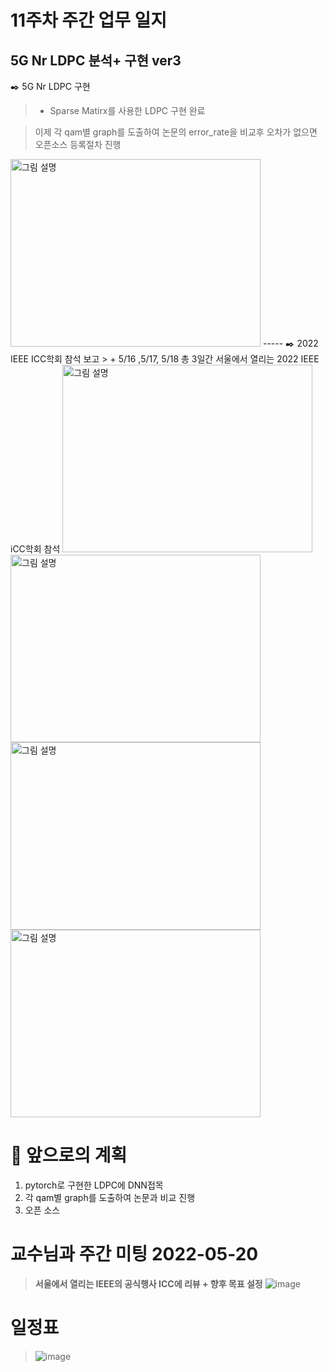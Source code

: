 # 11주차 주간 업무 일지 
## 5G Nr LDPC 분석+ 구현 ver3
✒️  5G Nr LDPC 구현 
> + Sparse Matirx를 사용한 LDPC 구현 완료   

> 이제 각 qam별 graph를 도출하여 논문의 error_rate을 비교후 오차가 없으면 오픈소스 등록절차 진행 
<img src="https://user-images.githubusercontent.com/45085563/170337961-36dbf8e2-0687-4ce7-9391-5881756560b5.png" width="400" height="300" alt="그림 설명" />
-----
✒️  2022 IEEE ICC학회 참석 보고  
> + 5/16 ,5/17, 5/18 총 3일간 서울에서 열리는 2022 IEEE iCC학회 참석 
<img src="https://user-images.githubusercontent.com/45085563/170338895-8c88205d-7ae5-4042-b794-6b67ce6ca7e1.JPEG" width="400" height="300" alt="그림 설명" />

<img src="https://user-images.githubusercontent.com/45085563/170337350-e4b089e2-f93b-4949-b61d-678964c8bbfa.JPEG" width="400" height="300" alt="그림 설명" />

<img src="https://user-images.githubusercontent.com/45085563/170338323-f7dc9ac8-c47a-4693-8f3c-c0b1a2ba2d17.JPEG" width="400" height="300" alt="그림 설명" />

<img src="https://user-images.githubusercontent.com/45085563/170337773-321116d6-2e17-4b94-8d2d-f4646b0de175.JPG" width="400" height="300" alt="그림 설명" />



# 🥅  앞으로의 계획
1. pytorch로 구현한 LDPC에 DNN접목 
2. 각 qam별 graph를 도출하여 논문과 비교 진행
3. 오픈 소스 


# 교수님과 주간 미팅 2022-05-20
> **서울에서 열리는 IEEE의 공식행사 ICC에 리뷰 + 향후 목표 설정**
> ![image](https://user-images.githubusercontent.com/45085563/170332922-9126cf32-c5c3-4259-9aef-530d36365b44.png)
# 일정표 
>  ![image](https://user-images.githubusercontent.com/45085563/170336869-4100bb76-e434-46b3-911e-e63f551062a3.png)
